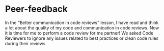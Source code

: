 # Peer-feedback
In the "Better communication in code reviews" lesson, I have read and think a lot about the quality of my code and communication in code reviews. Now it is time for me to perform a code review for me partner! We asked Code Reviewers to ignore any issues related to best practices or clean code rules during their reviews.
